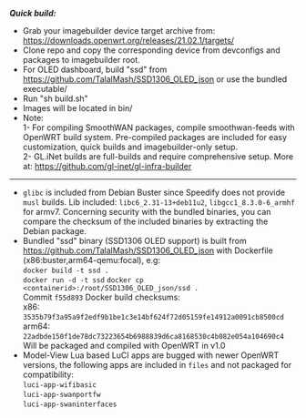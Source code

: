 _**Quick build:**_
- Grab your imagebuilder device target archive from: https://downloads.openwrt.org/releases/21.02.1/targets/
- Clone repo and copy the corresponding device from devconfigs and packages to imagebuilder root.
- For OLED dashboard, build "ssd" from https://github.com/TalalMash/SSD1306_OLED_json or use the bundled executable/
- Run "sh build.sh"
- Images will be located in bin/
- Note:   
 1- For compiling SmoothWAN packages, compile smoothwan-feeds with OpenWRT build system. Pre-compiled packages are included for easy customization, quick builds and imagebuilder-only setup.<br>
 2- GL.iNet builds are full-builds and require comprehensive setup. More at: https://github.com/gl-inet/gl-infra-builder  


***


* `glibc` is included from Debian Buster since Speedify does not provide `musl` builds. Lib included: `libc6_2.31-13+deb11u2`, `libgcc1_8.3.0-6_armhf` for armv7. Concerning security with the bundled binaries, you can compare the checksum of the included binaries by extracting the Debian package.
* Bundled "ssd" binary (SSD1306 OLED support) is built from https://github.com/TalalMash/SSD1306_OLED_json with Dockerfile (x86:buster,arm64-qemu:focal), e.g:  
`docker build -t ssd .`  
`docker run -d -t ssd`
`docker cp <containerid>:/root/SSD1306_OLED_json/ssd .`  
Commit `f55d893` Docker build checksums:    
x86: `3535b79f3a95a9f2edf9b1be1c3e14bf624f72d05159fe14912a0091cb8500cd`  
arm64: `22adbde150f1de78dc73223654b6988839d6ca8168530c4b082e054a104690c4`  
Will be packaged and compiled with OpenWRT in v1.0
* Model-View Lua based LuCI apps are bugged with newer OpenWRT versions, the following apps are included in `files` and not packaged for compatibility:  
` luci-app-wifibasic  `  
` luci-app-swanportfw `   
` luci-app-swaninterfaces  `  
